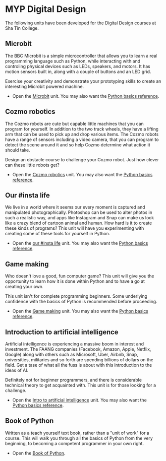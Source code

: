 # MYP Digital Design

The following units have been developed for the Digital Design courses at Sha Tin College.

## Microbit

The BBC Microbit is a simple microcontroller that allows you to learn a real programming language such as Python, while interacting with and controling physical devices such as LEDs, speakers, and motors. It has motion sensors built in, along with a couple of buttons and an LED grid.

Exercise your creativity and demonstrate your prototyping skills to create an interesting Microbit powered machine.

* Open the [Microbit](microbit) unit. You may also want the [Python basics reference](python-basics-reference.pdf).

## Cozmo robotics

The Cozmo robots are cute but capable little machines that you can program for yourself. In addition to the two track wheels, they have a lifting arm that can be used to pick up and drop various items. The Cozmo robots have a range of sensors including a video camera, that you can program to detect the scene around it and so help Cozmo determine what action it should take.

Design an obstacle course to challenge your Cozmo robot. Just how clever can these little robots get?

* Open the [Cozmo robotics](cozmo) unit. You may also want the [Python basics reference](python-basics-reference.pdf).

## Our #insta life

We live in a world where it seems our every moment is captured and manipulated photographically. Photoshop can be used to alter photos in such a realistic way, and apps like Instagram and Snap can make us look like a crazy blend of cartoon animal and human. How hard is it to create these kinds of programs? This unit will have you experimenting with creating some of these tools for yourself in Python.

* Open the [our #insta life](image-editing) unit. You may also want the [Python basics reference](python-basics-reference.pdf).

## Game making

Who doesn't love a good, fun computer game? This unit will give you the opportunity to learn how it is done within Python and to have a go at creating your own.

This unit isn't for complete programming beginners. Some underlying confidence with the basics of Python is recommended before proceeding.

* Open the [Game making](game-making.pdf) unit. You may also want the [Python basics reference](python-basics-reference.pdf).

## Introduction to artificial intelligence

Artificial intelligence is experiencing a massive boom in interest and investment. The FAANG companies (Facebook, Amazon, Apple, Netflix, Google) along with others such as Microsoft, Uber, Airbnb, Snap, universities, militaries and so forth are spending billions of dollars on the field. Get a tase of what all the fuss is about with this introduction to the ideas of AI. 

Definitely not for beginner programmers, and there is considerable technical theory to get acquainted with. This unit is for those looking for a challenge.

* Open the [Intro to artificial intelligence](intro-to-ai.pdf) unit. You may also want the [Python basics reference](python-basics-reference.pdf).

## Book of Python

Written as a teach yourself text book, rather than a "unit of work" for a course. This will walk you through all the basics of Python from the very beginning, to becoming a competent programmer in your own right.

* Open the [Book of Python](https://pbaumgarten.com/python/book-of-python.pdf).


